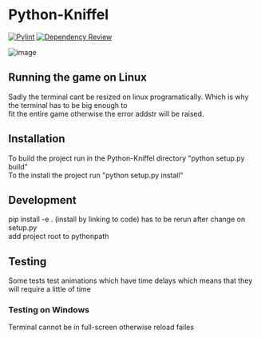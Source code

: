 # Python-Kniffel
[![Pylint](https://github.com/Tobias-Jung-DHBW/Python-Kniffel/actions/workflows/pylint.yml/badge.svg)](https://github.com/Tobias-Jung-DHBW/Python-Kniffel/actions/workflows/pylint.yml)
[![Dependency Review](https://github.com/Tobias-Jung-DHBW/Python-Kniffel/actions/workflows/dependency-review.yml/badge.svg)](https://github.com/Tobias-Jung-DHBW/Python-Kniffel/actions/workflows/dependency-review.yml)

![image](https://user-images.githubusercontent.com/99813121/166121459-89470b1b-7a9b-4438-ad6d-4fdfae450076.png)


## Running the game on Linux
Sadly the terminal cant be resized on linux programatically. Which is why the terminal has to be big enough to \
fit the entire game otherwise the error addstr will be raised.

## Installation
To build the project run in the Python-Kniffel directory "python setup.py build" \
To the install the project run "python setup.py install"

## Development
pip install -e . (install by linking to code) has to be rerun after change on setup.py \
add project root to pythonpath

## Testing
Some tests test animations which have time delays which means that they will require a little of time
### Testing on Windows 
Terminal cannot be in full-screen otherwise reload failes
